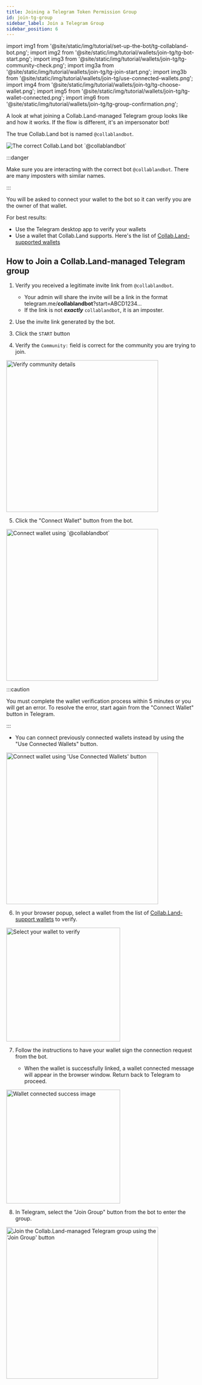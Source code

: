 ```yaml
---
title: Joining a Telegram Token Permission Group
id: join-tg-group
sidebar_label: Join a Telegram Group
sidebar_position: 6
---
```


import img1 from '@site/static/img/tutorial/set-up-the-bot/tg-collabland-bot.png';
import img2 from '@site/static/img/tutorial/wallets/join-tg/tg-bot-start.png';
import img3 from '@site/static/img/tutorial/wallets/join-tg/tg-community-check.png';
import img3a from '@site/static/img/tutorial/wallets/join-tg/tg-join-start.png';
import img3b from '@site/static/img/tutorial/wallets/join-tg/use-connected-wallets.png';
import img4 from '@site/static/img/tutorial/wallets/join-tg/tg-choose-wallet.png';
import img5 from '@site/static/img/tutorial/wallets/join-tg/tg-wallet-connected.png';
import img6 from '@site/static/img/tutorial/wallets/join-tg/tg-group-confirmation.png';

A look at what joining a Collab.Land-managed Telegram group looks like and how it works. If the flow is different, it's an impersonator bot!

The true Collab.Land bot is named `@collablandbot`.
<div class="text--center">
  <img src={img1} alt="The correct Collab.Land bot `@collablandbot`" />
</div>

:::danger

Make sure you are interacting with the correct bot `@collablandbot`. There are many imposters with similar names.

:::

You will be asked to connect your wallet to the bot so it can verify you are the owner of that wallet.

For best results:
- Use the Telegram desktop app to verify your wallets
- Use a wallet that Collab.Land supports. Here's the list of [Collab.Land-supported wallets](/help-docs/wallets/verify-your-wallet#supported-wallets)

## How to Join a Collab.Land-managed Telegram group

1. Verify you received a legitimate invite link from `@collablandbot`.

   - Your admin will share the invite will be a link in the format telegram.me/**collablandbot**?start=ABCD1234...
   - If the link is not _**exactly**_ `collablandbot`, it is an imposter.

2. Use the invite link generated by the bot.  

3. Click the `START` button

4. Verify the `Community:` field is correct for the community you are trying to join.

<div class="text--center">
  <img src={img3} alt="Verify community details" width="400" />
</div>

5. Click the "Connect Wallet" button from the bot.

<div class="text--center">
  <img src={img3a} alt="Connect wallet using `@collablandbot`" width="400" />
</div>

:::caution

You must complete the wallet verification process within 5 minutes or you will get an error. To resolve the error, start again from the "Connect Wallet" button in Telegram.

:::

- You can connect previously connected wallets instead by using the "Use Connected Wallets" button.

<div class="text--center">
  <img src={img3b} alt="Connect wallet using 'Use Connected Wallets' button" width="400" />
</div>

6. In your browser popup, select a wallet from the list of [Collab.Land-support wallets](/help-docs/wallets/verify-your-wallet#supported-wallets) to verify.

<div class="text--center">
  <img src={img4} alt="Select your wallet to verify" width="300"/>
</div>

7. Follow the instructions to have your wallet sign the connection request from the bot.

   - When the wallet is successfully linked, a wallet connected message will appear in the browser window. Return back to Telegram to proceed.

<div class="text--center">
  <img src={img5} alt="Wallet connected success image" width="300" />
</div>

8. In Telegram, select the "Join Group" button from the bot to enter the group.

<div class="text--center">
  <img src={img6} alt="Join the Collab.Land-managed Telegram group using the 'Join Group' button" width="400" />
</div>
